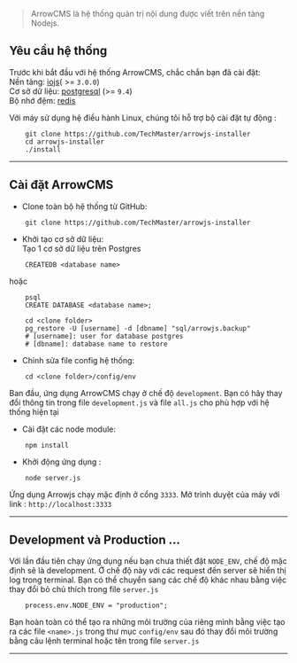 > ArrowCMS là hệ thống quản trị nội dung được viết trên nền tàng Nodejs. 

## Yêu cầu hệ thống

Trước khi bắt đầu với hệ thống ArrowCMS, chắc chắn bạn đã cài đặt:  
Nền tảng: [iojs](https://iojs.org/en/index.html)( >= `3.0.0`)   
Cơ sở dữ liệu: [postgresql](http://www.postgresql.org/) (>= `9.4`)  
Bộ nhớ đệm: [redis](http://redis.io/)   

Với máy sử dụng hệ điều hành Linux, chúng tôi hỗ trợ bộ cài đặt tự động :
```
    git clone https://github.com/TechMaster/arrowjs-installer
    cd arrowjs-installer
    ./install
```
-----
## Cài đặt ArrowCMS

- Clone toàn bộ hệ thống từ GitHub:
```
    git clone https://github.com/TechMaster/arrowjs-installer
```
-  Khởi tạo cơ sở dữ liệu:  
    Tạo 1 cơ sở dữ liệu trên Postgres
```
    CREATEDB <database name>
```
hoặc
```
    psql
    CREATE DATABASE <database name>;
```

```
    cd <clone folder>
    pg_restore -U [username] -d [dbname] "sql/arrowjs.backup"
    # [username]: user for database postgres
    # [dbname]: database name to restore
```
- Chỉnh sửa file config hệ thống:

```
    cd <clone folder>/config/env
```
Ban đầu, ứng dụng ArrowCMS chạy ở chế độ `development`. Bạn có hãy thay đổi thông tin trong file `development.js` và file `all.js` cho phù hợp với hệ thống hiện tại

- Cài đặt các node module:

```
    npm install
```

- Khởi động ứng dụng : 

```
    node server.js
```
Ứng dụng Arrowjs chạy mặc định ở cổng `3333`. Mở trình duyệt của máy với link : `http://localhost:3333`

-----

## Development và Production ...

Với lần đầu tiên chạy ứng dụng nếu bạn chưa thiết đặt `NODE_ENV`, chế độ mặc định sẽ là development. Ở chế độ này với các request đến server sẽ hiển thị log trong terminal.
Bạn có thể chuyển sang các chế độ khác nhau bằng việc thay đổi bỏ chủ thích trong file `server.js`

```
    process.env.NODE_ENV = "production";
```
Bạn hoàn toàn có thể tạo ra những môi trường của riêng mình bằng việc tạo ra các file `<name>.js` trong thư mục `config/env` sau đó thay đổi  môi trường bằng câu lệnh terminal hoặc 
tên trong file `server.js`

-----
